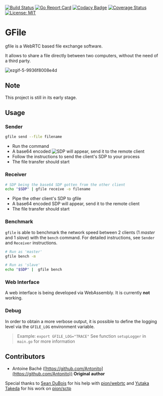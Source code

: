 [![Build Status](https://travis-ci.org/Antonito/gfile.svg?branch=master)](https://travis-ci.org/Antonito/gfile)
[![Go Report Card](https://goreportcard.com/badge/github.com/Antonito/gfile)](https://goreportcard.com/report/github.com/Antonito/gfile)
[![Codacy Badge](https://api.codacy.com/project/badge/Grade/5888662aebd54d2681f9a737dfd33913)](https://www.codacy.com/app/Antonito/gfile?utm_source=github.com&amp;utm_medium=referral&amp;utm_content=Antonito/gfile&amp;utm_campaign=Badge_Grade)
[![Coverage Status](https://coveralls.io/repos/github/Antonito/gfile/badge.svg?branch=master)](https://coveralls.io/github/Antonito/gfile?branch=master)
[![License: MIT](https://img.shields.io/badge/License-MIT-yellow.svg)](https://opensource.org/licenses/MIT)

# GFile

gfile is a WebRTC based file exchange software.

It allows to share a file directly between two computers, without the need of a third party.

![ezgif-5-9936f8008e4d](https://user-images.githubusercontent.com/11705040/55694519-686e2d80-5969-11e9-9bc1-f7a59b62732f.gif)

## Note

This project is still in its early stage.

## Usage

### Sender

```bash
gfile send --file filename
```

-   Run the command
-   A base64 encoded ![SDP](https://tools.ietf.org/html/rfc4566) will appear, send it to the remote client
-   Follow the instructions to send the client's SDP to your process
-   The file transfer should start

### Receiver

```bash
# SDP being the base64 SDP gotten from the other client
echo "$SDP" | gfile receive -o filename
```

-   Pipe the other client's SDP to gfile
-   A base64 encoded SDP will appear, send it to the remote client
-   The file transfer should start

### Benchmark

`gfile` is able to benchmark the network speed between 2 clients (1 _master_ and 1 _slave_) with the `bench` command.
For detailed instructions, see `Sender` and `Receiver` instructions.

```bash
# Run as 'master'
gfile bench -m

# Run as 'slave'
echo "$SDP" |  gfile bench
```

### Web Interface

A web interface is being developed via WebAssembly. It is currently **not** working.

### Debug

In order to obtain a more verbose output, it is possible to define the logging level via the `GFILE_LOG` environment variable.

> Example: `export GFILE_LOG="TRACE"`
> See function `setupLogger` in  `main.go` for more information

## Contributors

-   Antoine Baché ([https://github.com/Antonito](https://github.com/Antonito)) **Original author**

Special thanks to [Sean DuBois](https://github.com/Sean-Der) for his help with [pion/webrtc](https://github.com/pion/webrtc) and [Yutaka Takeda](https://github.com/enobufs) for his work on [pion/sctp](https://github.com/pion/sctp)
